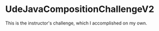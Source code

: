 # UdeJavaCompositionChallengeV2

This is the instructor's challenge, which I accomplished on my own. 
